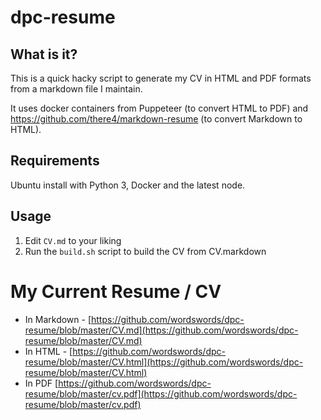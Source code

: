 # dpc-resume

## What is it?

This is a quick hacky script to generate my CV in HTML and PDF formats from a markdown file I maintain.

It uses docker containers from Puppeteer (to convert HTML to PDF) and https://github.com/there4/markdown-resume (to convert Markdown to HTML).

## Requirements

Ubuntu install with Python 3, Docker and the latest node.

## Usage

1. Edit `CV.md` to your liking
2. Run the `build.sh` script to build the CV from CV.markdown

# My Current Resume / CV

* In Markdown - [https://github.com/wordswords/dpc-resume/blob/master/CV.md](https://github.com/wordswords/dpc-resume/blob/master/CV.md)
* In HTML - [https://github.com/wordswords/dpc-resume/blob/master/CV.html](https://github.com/wordswords/dpc-resume/blob/master/CV.html)
* In PDF [https://github.com/wordswords/dpc-resume/blob/master/cv.pdf](https://github.com/wordswords/dpc-resume/blob/master/cv.pdf)
